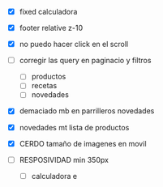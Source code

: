 - [x] fixed calculadora
- [x] footer relative z-10
- [x] no puedo hacer click en el scroll
- [ ] corregir las query en paginacio y filtros
  - [ ] productos
  - [ ] recetas
  - [ ] novedades
- [x] demaciado mb en parrilleros novedades
- [x] novedades mt lista de productos
- [x] CERDO tamaño de imagenes en movil


- [ ] RESPOSIVIDAD min 350px
  - [ ] calculadora e